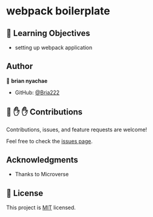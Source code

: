 # webpack boilerplate



## :blue_book: Learning Objectives

- setting  up webpack application




## Author

👤 **brian nyachae**

- GitHub: [@Bria222](https://github.com/Bria222)





## 🤝 :raised_hand: :raised_hand: Contributions

Contributions, issues, and feature requests are welcome!

Feel free to check the [issues page](https://github.com/Bria222/).



## Acknowledgments

- Thanks to Microverse


## 📝 License

This project is [MIT](LICENSE) licensed.
